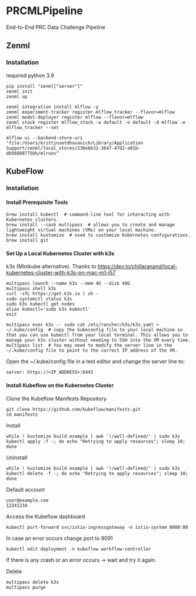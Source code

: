 # PRCMLPipeline
End-to-End PRC Data Challenge Pipeline
## Zenml
### Installation
required python 3.9
```
pip install "zenml["server"]"
zenml init
zenml up
```
```angular2html
zenml integration install mlflow -y
zenml experiment-tracker register mlflow_tracker --flavor=mlflow
zenml model-deployer register mlflow --flavor=mlflow
zenml stack register mlflow_stack -a default -o default -d mlflow -e mlflow_tracker --set
```
```angular2html
mlflow ui --backend-store-uri "file:/Users/krittinsetdhavanich/Library/Application Support/zenml/local_stores/236ebb32-3647-47d2-a01b-db56888775bb/mlruns"
```

## KubeFlow
### Installation
#### Install Prerequisite Tools
```angular2html
brew install kubectl  # command-line tool for interacting with Kubernetes clusters.
brew install --cask multipass  # allows you to create and manage lightweight virtual machines (VMs) on your local machine.
brew install kustomize  # used to customize Kubernetes configurations.
brew install git
```
#### Set Up a Local Kubernetes Cluster with k3s
k3s (Minikube alternative). Thanks to https://dev.to/chillaranand/local-kubernetes-cluster-with-k3s-on-mac-m1-i57
```angular2html
multipass launch --name k3s --mem 4G --disk 40G
multipass shell k3s
curl -sfL https://get.k3s.io | sh -
sudo systemctl status k3s
sudo k3s kubectl get nodes
alias kubectl='sudo k3s kubectl'
exit
```
```angular2html
multipass exec k3s -- sudo cat /etc/rancher/k3s/k3s.yaml > ~/.kube/config  # copy the kubeconfig file to your local machine so that you can use kubectl from your local terminal. This allows you to manage your k3s cluster without needing to SSH into the VM every time.
multipass list  # You may need to modify the server line in the ~/.kube/config file to point to the correct IP address of the VM.
```
Open the ~/.kube/config file in a text editor and change the server line to:
```angular2html
server: https://<IP_ADDRESS>:6443
```
#### Install Kubeflow on the Kubernetes Cluster
Clone the Kubeflow Manifests Repository
```angular2html
git clone https://github.com/kubeflow/manifests.git
cd manifests
```
Install
```
while ! kustomize build example | awk '!/well-defined/' | sudo k3s kubectl apply -f -; do echo "Retrying to apply resources"; sleep 10; done

```
Uninstall
```
while ! kustomize build example | awk '!/well-defined/' | sudo k3s kubectl delete -f -; do echo "Retrying to apply resources"; sleep 10; done
```
Default account
```
user@example.com
12341234
```

Access the Kubeflow dashboard
```angular2html
kubectl port-forward svc/istio-ingressgateway -n istio-system 8080:80
```
In case an error occurs change port to 9091
```angular2html
kubectl edit deployment -n kubeflow workflow-controller
```
If there is any crash or an error occurs -> wait and try it again.


Delete
```angular2html
multipass delete k3s
multipass purge
```